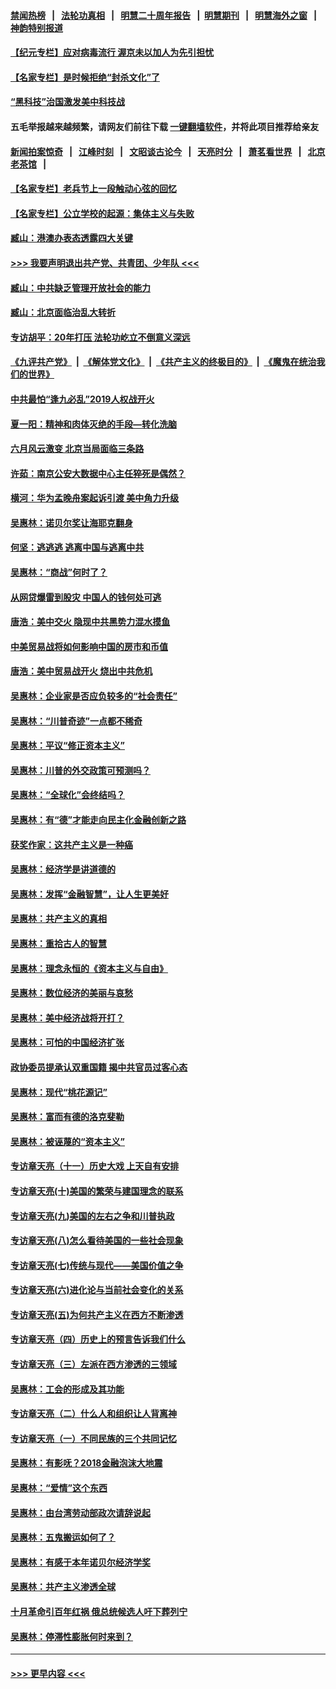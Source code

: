 #### [禁闻热榜](热点新闻.md?=0)  &nbsp;&nbsp;|&nbsp;&nbsp; [法轮功真相](https://github.com/gfw-breaker/truth/blob/master/README.md?=0) &nbsp;&nbsp;|&nbsp;&nbsp; [明慧二十周年报告](https://github.com/gfw-breaker/mh-reports/blob/master/README.md?=0) &nbsp;&nbsp;|&nbsp;&nbsp;[明慧期刊](https://github.com/gfw-breaker/mh-qikan) &nbsp;&nbsp;|&nbsp;&nbsp; [明慧海外之窗](https://github.com/gfw-breaker/mh-news/blob/master/README.md?=0) &nbsp;&nbsp;|&nbsp;&nbsp; [神韵特别报道](https://github.com/gfw-breaker/mh-news/blob/master/shenyun.md?=0)
#### [【纪元专栏】应对病毒流行 渥京未以加人为先引担忧](../pages/nsc423/n11875714.md?t=03151902) 
#### [【名家专栏】是时候拒绝“封杀文化”了](../pages/nsc423/n11814093.md?t=03151902) 
#### [“黑科技”治国激发美中科技战](../pages/nsc423/n11638056.md?t=03151902) 
#### 五毛举报越来越频繁，请网友们前往下载 [一键翻墙软件](https://github.com/gfw-breaker/ssr-accounts)，并将此项目推荐给亲友
#### [新闻拍案惊奇](https://github.com/gfw-breaker/banned-news/blob/master/pages/link4.md) &nbsp;&nbsp;|&nbsp;&nbsp; [江峰时刻](https://github.com/gfw-breaker/banned-news/blob/master/pages/link4.md) &nbsp;&nbsp;|&nbsp;&nbsp; [文昭谈古论今](https://github.com/gfw-breaker/banned-news/blob/master/pages/link4.md) &nbsp;&nbsp;|&nbsp;&nbsp; [天亮时分](https://github.com/gfw-breaker/banned-news/blob/master/pages/link4.md) &nbsp;&nbsp;|&nbsp;&nbsp; [萧茗看世界](https://github.com/gfw-breaker/banned-news/blob/master/pages/link4.md) &nbsp;&nbsp;|&nbsp;&nbsp; [北京老茶馆](https://github.com/gfw-breaker/banned-news/blob/master/pages/link4.md) &nbsp;&nbsp;|&nbsp;&nbsp; 
#### [【名家专栏】老兵节上一段触动心弦的回忆](../pages/nsc423/n11646016.md?t=03151902) 
#### [【名家专栏】公立学校的起源：集体主义与失败](../pages/nsc423/n11601833.md?t=03151902) 
#### [臧山：港澳办表态透露四大关键](../pages/nsc423/n11421628.md?t=03151902) 
#### [>>> 我要声明退出共产党、共青团、少年队 <<<](https://github.com/begood0513/goodnews/blob/master/quit/letter.md) 
#### [臧山：中共缺乏管理开放社会的能力](../pages/nsc423/n11407457.md?t=03151902) 
#### [臧山：北京面临治乱大转折](../pages/nsc423/n11406895.md?t=03151902) 
#### [专访胡平：20年打压 法轮功屹立不倒意义深远](../pages/nsc423/n11398800.md?t=03151902) 
#### [《九评共产党》](https://github.com/begood0513/9ping.md/blob/master/README.md) &nbsp;|&nbsp; [《解体党文化》](../../../../jtdwh.md/blob/master/README.md)  &nbsp;|&nbsp; [《共产主义的终极目的》](../../../../gczydzjmd.md/blob/master/README.md) &nbsp;|&nbsp; [《魔鬼在统治我们的世界》](../../../../mgztzwmdsj.md/blob/master/README.md) 
#### [中共最怕“逢九必乱”2019人权战开火](../pages/nsc423/n11385248.md?t=03151902) 
#### [夏一阳：精神和肉体灭绝的手段—转化洗脑](../pages/nsc423/n11368250.md?t=03151902) 
#### [六月风云激变 北京当局面临三条路](../pages/nsc423/n11313668.md?t=03151902) 
#### [许茹：南京公安大数据中心主任猝死是偶然？](../pages/nsc423/n11064744.md?t=03151902) 
#### [横河：华为孟晚舟案起诉引渡 美中角力升级](../pages/nsc423/n11027230.md?t=03151902) 
#### [吴惠林：诺贝尔奖让海耶克翻身](../pages/nsc423/n10890049.md?t=03151902) 
#### [何坚：逃逃逃 逃离中国与逃离中共](../pages/nsc423/n10592891.md?t=03151902) 
#### [吴惠林：“商战”何时了？](../pages/nsc423/n10573558.md?t=03151902) 
#### [从网贷爆雷到股灾 中国人的钱何处可逃](../pages/nsc423/n10572800.md?t=03151902) 
#### [唐浩：美中交火 隐现中共黑势力混水摸鱼](../pages/nsc423/n10544040.md?t=03151902) 
#### [中美贸易战将如何影响中国的房市和币值](../pages/nsc423/n10543697.md?t=03151902) 
#### [唐浩：美中贸易战开火 烧出中共危机](../pages/nsc423/n10540126.md?t=03151902) 
#### [吴惠林：企业家是否应负较多的“社会责任”](../pages/nsc423/n10535022.md?t=03151902) 
#### [吴惠林：“川普奇迹”一点都不稀奇](../pages/nsc423/n10512808.md?t=03151902) 
#### [吴惠林：平议“修正资本主义”](../pages/nsc423/n10495724.md?t=03151902) 
#### [吴惠林：川普的外交政策可预测吗？](../pages/nsc423/n10462387.md?t=03151902) 
#### [吴惠林：“全球化”会终结吗？](../pages/nsc423/n10452838.md?t=03151902) 
#### [吴惠林：有“德”才能走向民主化金融创新之路](../pages/nsc423/n10432292.md?t=03151902) 
#### [获奖作家：这共产主义是一种癌](../pages/nsc423/n10431541.md?t=03151902) 
#### [吴惠林：经济学是讲道德的](../pages/nsc423/n10398014.md?t=03151902) 
#### [吴惠林：发挥“金融智慧”，让人生更美好](../pages/nsc423/n10375019.md?t=03151902) 
#### [吴惠林：共产主义的真相](../pages/nsc423/n10351394.md?t=03151902) 
#### [吴惠林：重拾古人的智慧](../pages/nsc423/n10337691.md?t=03151902) 
#### [吴惠林：理念永恒的《资本主义与自由》](../pages/nsc423/n10316274.md?t=03151902) 
#### [吴惠林：数位经济的美丽与哀愁](../pages/nsc423/n10292946.md?t=03151902) 
#### [吴惠林：美中经济战将开打？](../pages/nsc423/n10258825.md?t=03151902) 
#### [吴惠林：可怕的中国经济扩张](../pages/nsc423/n10219147.md?t=03151902) 
#### [政协委员提承认双重国籍 揭中共官员过客心态](../pages/nsc423/n10208809.md?t=03151902) 
#### [吴惠林：现代“桃花源记”](../pages/nsc423/n10185234.md?t=03151902) 
#### [吴惠林：富而有德的洛克斐勒](../pages/nsc423/n10142264.md?t=03151902) 
#### [吴惠林：被诬蔑的“资本主义”](../pages/nsc423/n10124816.md?t=03151902) 
#### [专访章天亮（十一）历史大戏 上天自有安排](../pages/nsc423/n10094905.md?t=03151902) 
#### [专访章天亮(十)美国的繁荣与建国理念的联系](../pages/nsc423/n10094899.md?t=03151902) 
#### [专访章天亮(九)美国的左右之争和川普执政](../pages/nsc423/n10094889.md?t=03151902) 
#### [专访章天亮(八)怎么看待美国的一些社会现象](../pages/nsc423/n10094857.md?t=03151902) 
#### [专访章天亮(七)传统与现代——美国价值之争](../pages/nsc423/n10093140.md?t=03151902) 
#### [专访章天亮(六)进化论与当前社会变化的关系](../pages/nsc423/n10092036.md?t=03151902) 
#### [专访章天亮(五)为何共产主义在西方不断渗透](../pages/nsc423/n10083620.md?t=03151902) 
#### [专访章天亮（四）历史上的预言告诉我们什么](../pages/nsc423/n10083606.md?t=03151902) 
#### [专访章天亮（三）左派在西方渗透的三领域](../pages/nsc423/n10081115.md?t=03151902) 
#### [吴惠林：工会的形成及其功能](../pages/nsc423/n10080633.md?t=03151902) 
#### [专访章天亮（二）什么人和组织让人背离神](../pages/nsc423/n10076637.md?t=03151902) 
#### [专访章天亮（一）不同民族的三个共同记忆](../pages/nsc423/n10074188.md?t=03151902) 
#### [吴惠林：有影呒？2018金融泡沫大地震](../pages/nsc423/n10040534.md?t=03151902) 
#### [吴惠林：“爱情”这个东西](../pages/nsc423/n10019423.md?t=03151902) 
#### [吴惠林：由台湾劳动部政次请辞说起](../pages/nsc423/n9979679.md?t=03151902) 
#### [吴惠林：五鬼搬运如何了？](../pages/nsc423/n9925338.md?t=03151902) 
#### [吴惠林：有感于本年诺贝尔经济学奖](../pages/nsc423/n9871883.md?t=03151902) 
#### [吴惠林：共产主义渗透全球](../pages/nsc423/n9812748.md?t=03151902) 
#### [十月革命引百年红祸 俄总统候选人吁下葬列宁](../pages/nsc423/n9810182.md?t=03151902) 
#### [吴惠林：停滞性膨胀何时来到？](../pages/nsc423/n9764136.md?t=03151902) 

----
#### [ >>> 更早内容 <<< ](../indexes/nsc423-earlier.md)
